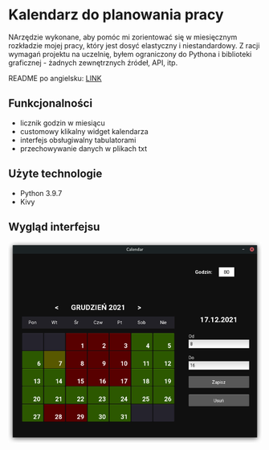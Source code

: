 # Kalendarz do planowania pracy

NArzędzie wykonane, aby pomóc mi zorientować się w miesięcznym rozkładzie mojej pracy, który jest dosyć elastyczny i niestandardowy. Z racji wymagań projektu na uczelnię, byłem ograniczony do Pythona i biblioteki graficznej - żadnych zewnętrznych źródeł, API, itp.

README po angielsku: [LINK](README.md)

## Funkcjonalności

- licznik godzin w miesiącu
- customowy klikalny widget kalendarza
- interfejs obsługiwalny tabulatorami
- przechowywanie danych w plikach txt

## Użyte technologie

- Python 3.9.7
- Kivy

## Wygląd interfejsu
![Preview Image](images/overview.png)